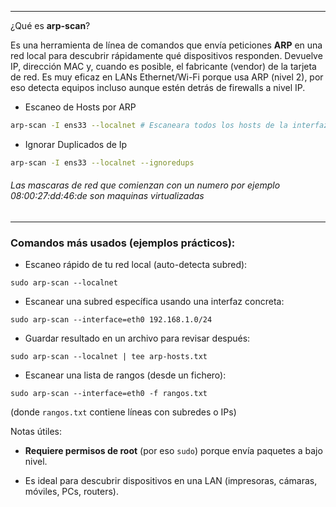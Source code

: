 
---
¿Qué es **arp-scan**?

Es una herramienta de línea de comandos que envía peticiones **ARP** en una red local para descubrir rápidamente qué dispositivos responden. Devuelve IP, dirección MAC y, cuando es posible, el fabricante (vendor) de la tarjeta de red. Es muy eficaz en LANs Ethernet/Wi-Fi porque usa ARP (nivel 2), por eso detecta equipos incluso aunque estén detrás de firewalls a nivel IP.

- Escaneo de Hosts por ARP

```bash
arp-scan -I ens33 --localnet # Escaneara todos los hosts de la interfaz de red ens33
```

- Ignorar Duplicados de Ip

```bash
arp-scan -I ens33 --localnet --ignoredups
```
###### Las mascaras de red que comienzan con un numero por ejemplo *08:00:27:dd:46:de* son maquinas virtualizadas 







---

### Comandos más usados (ejemplos prácticos):

- Escaneo rápido de tu red local (auto-detecta subred):
    

`sudo arp-scan --localnet`

- Escanear una subred específica usando una interfaz concreta:
    

`sudo arp-scan --interface=eth0 192.168.1.0/24`

- Guardar resultado en un archivo para revisar después:
    

`sudo arp-scan --localnet | tee arp-hosts.txt`

- Escanear una lista de rangos (desde un fichero):
    

`sudo arp-scan --interface=eth0 -f rangos.txt`

(donde `rangos.txt` contiene líneas con subredes o IPs)

Notas útiles:

- **Requiere permisos de root** (por eso `sudo`) porque envía paquetes a bajo nivel.
    
- Es ideal para descubrir dispositivos en una LAN (impresoras, cámaras, móviles, PCs, routers).